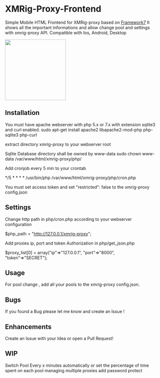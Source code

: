 # XMRig-Proxy-Frontend
Simple Mobile HTML Frontend for XMRig-proxy based on [Framework7](https://github.com/framework7io/framework7)
It shows all the important informations and allow change pool and settings with xmrig-proxy API.
Compatible with Ios, Android, Desktop

<img src="https://raw.githubusercontent.com/pcca-matrix/XMRig-Proxy-Frontend/master/xmrig-proxy/img/demo.png" width="200">

## Installation
You must have apache webserver with php 5.x or 7.x with extension sqlite3 and curl enabled.
sudo apt-get install apache2 libapache2-mod-php php-sqlite3 php-curl

extract directory xmrig-proxy to your webserver root

Sqlite Database directory shall be owned by www-data
sudo chown www-data /var/www/html/xmrig-proxy/php/

Add cronjob every 5 min to your crontab

*/5 * * * * /usr/bin/php /var/www/html/xmrig-proxy/php/cron.php

You must set access token and set "restricted": false to the xmrig-proxy config.json

## Settings
Change http path in php/cron.php according to your webserver configuration

$php_path = "http://127.0.0.1/xmrig-proxy";

Add proxies ip, port and token Authorization in php/get_json.php

$proxy_list[0] = array("ip"=>"127.0.0.1", "port"=>"8000", "token"=>"SECRET");

## Usage
For pool change , add all your pools to the xmrig-proxy config.json.

## Bugs
If you found a Bug please let me know and create an Issue !

## Enhancements
Create an Issue with your Idea or open a Pull Request!

## WIP
Switch Pool Every x minutes automatically or set the percentage of time spent on each pool
managing multiple proxies
add password protect
